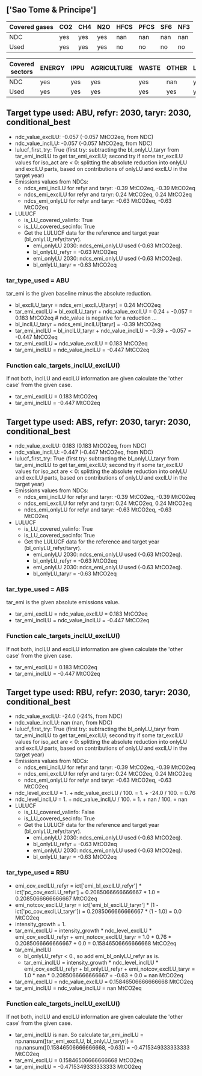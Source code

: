## ['Sao Tome & Principe']



| Covered gases | CO2 | CH4 | N2O | HFCS | PFCS | SF6 | NF3 |
| ---- | ---- | ---- | ---- | ---- | ---- | ---- | ----  |
| NDC | yes | yes | yes | nan | nan | nan | nan |
| Used | yes | yes | yes | no | no | no | no |

| Covered sectors | ENERGY | IPPU | AGRICULTURE | WASTE | OTHER | LULUCF |
| ---- | ---- | ---- | ---- | ---- | ---- | ----  |
| NDC | yes | yes | yes | yes | nan | yes |
| Used | yes | yes | yes | yes | yes | yes |



## Target type used: ABU, refyr: 2030, taryr: 2030, conditional_best
- ndc_value_exclLU: -0.057 (-0.057 MtCO2eq, from NDC)
- ndc_value_inclLU: -0.057 (-0.057 MtCO2eq, from NDC)
- lulucf_first_try: True
(first try: subtracting the bl_onlyLU_taryr from tar_emi_inclLU to get tar_emi_exclLU;
second try if some tar_exclLU values for iso_act are < 0: splitting the absolute reduction into onlyLU and exclLU parts, based on contributions of onlyLU and exclLU in the target year)
- Emissions values from NDCs:
  - ndcs_emi_inclLU for refyr and taryr: -0.39 MtCO2eq, -0.39 MtCO2eq
  - ndcs_emi_exclLU for refyr and taryr: 0.24 MtCO2eq, 0.24 MtCO2eq
  - ndcs_emi_onlyLU for refyr and taryr: -0.63 MtCO2eq, -0.63 MtCO2eq
- LULUCF
  - is_LU_covered_valinfo: True
  - is_LU_covered_secinfo: True
  - Get the LULUCF data for the reference and target year (bl_onlyLU_refyr/taryr).
    - emi_onlyLU 2030: ndcs_emi_onlyLU used (-0.63 MtCO2eq).
    - bl_onlyLU_refyr = -0.63 MtCO2eq
    - emi_onlyLU 2030: ndcs_emi_onlyLU used (-0.63 MtCO2eq).
    - bl_onlyLU_taryr = -0.63 MtCO2eq
### tar_type_used = ABU
tar_emi is the given baseline minus the absolute reduction.
- bl_exclLU_taryr = ndcs_emi_exclLU[taryr] = 0.24 MtCO2eq
- tar_emi_exclLU = bl_exclLU_taryr + ndc_value_exclLU = 0.24 + -0.057 = 0.183 MtCO2eq # ndc_value is negative for a reduction ...
- bl_inclLU_taryr = ndcs_emi_inclLU[taryr] = -0.39 MtCO2eq
- tar_emi_inclLU = bl_inclLU_taryr + ndc_value_inclLU = -0.39 + -0.057 = -0.447 MtCO2eq
- tar_emi_exclLU = ndc_value_exclLU = 0.183 MtCO2eq
- tar_emi_inclLU = ndc_value_inclLU = -0.447 MtCO2eq
### Function calc_targets_inclLU_exclLU()
If not both, inclLU and exclLU information are given calculate the 'other case' from the given case.
- tar_emi_exclLU = 0.183 MtCO2eq
- tar_emi_inclLU = -0.447 MtCO2eq



## Target type used: ABS, refyr: 2030, taryr: 2030, conditional_best
- ndc_value_exclLU: 0.183 (0.183 MtCO2eq, from NDC)
- ndc_value_inclLU: -0.447 (-0.447 MtCO2eq, from NDC)
- lulucf_first_try: True
(first try: subtracting the bl_onlyLU_taryr from tar_emi_inclLU to get tar_emi_exclLU;
second try if some tar_exclLU values for iso_act are < 0: splitting the absolute reduction into onlyLU and exclLU parts, based on contributions of onlyLU and exclLU in the target year)
- Emissions values from NDCs:
  - ndcs_emi_inclLU for refyr and taryr: -0.39 MtCO2eq, -0.39 MtCO2eq
  - ndcs_emi_exclLU for refyr and taryr: 0.24 MtCO2eq, 0.24 MtCO2eq
  - ndcs_emi_onlyLU for refyr and taryr: -0.63 MtCO2eq, -0.63 MtCO2eq
- LULUCF
  - is_LU_covered_valinfo: True
  - is_LU_covered_secinfo: True
  - Get the LULUCF data for the reference and target year (bl_onlyLU_refyr/taryr).
    - emi_onlyLU 2030: ndcs_emi_onlyLU used (-0.63 MtCO2eq).
    - bl_onlyLU_refyr = -0.63 MtCO2eq
    - emi_onlyLU 2030: ndcs_emi_onlyLU used (-0.63 MtCO2eq).
    - bl_onlyLU_taryr = -0.63 MtCO2eq
### tar_type_used = ABS
tar_emi is the given absolute emissions value.
- tar_emi_exclLU = ndc_value_exclLU = 0.183 MtCO2eq
- tar_emi_inclLU = ndc_value_inclLU = -0.447 MtCO2eq
### Function calc_targets_inclLU_exclLU()
If not both, inclLU and exclLU information are given calculate the 'other case' from the given case.
- tar_emi_exclLU = 0.183 MtCO2eq
- tar_emi_inclLU = -0.447 MtCO2eq



## Target type used: RBU, refyr: 2030, taryr: 2030, conditional_best
- ndc_value_exclLU: -24.0 (-24%, from NDC)
- ndc_value_inclLU: nan (nan, from NDC)
- lulucf_first_try: True
(first try: subtracting the bl_onlyLU_taryr from tar_emi_inclLU to get tar_emi_exclLU;
second try if some tar_exclLU values for iso_act are < 0: splitting the absolute reduction into onlyLU and exclLU parts, based on contributions of onlyLU and exclLU in the target year)
- Emissions values from NDCs:
  - ndcs_emi_inclLU for refyr and taryr: -0.39 MtCO2eq, -0.39 MtCO2eq
  - ndcs_emi_exclLU for refyr and taryr: 0.24 MtCO2eq, 0.24 MtCO2eq
  - ndcs_emi_onlyLU for refyr and taryr: -0.63 MtCO2eq, -0.63 MtCO2eq
- ndc_level_exclLU = 1. + ndc_value_exclLU / 100. = 1. + -24.0 / 100. = 0.76
- ndc_level_inclLU = 1. + ndc_value_inclLU / 100. = 1. + nan / 100. = nan
- LULUCF
  - is_LU_covered_valinfo: False
  - is_LU_covered_secinfo: True
  - Get the LULUCF data for the reference and target year (bl_onlyLU_refyr/taryr).
    - emi_onlyLU 2030: ndcs_emi_onlyLU used (-0.63 MtCO2eq).
    - bl_onlyLU_refyr = -0.63 MtCO2eq
    - emi_onlyLU 2030: ndcs_emi_onlyLU used (-0.63 MtCO2eq).
    - bl_onlyLU_taryr = -0.63 MtCO2eq
### tar_type_used = RBU
- emi_cov_exclLU_refyr = ict['emi_bl_exclLU_refyr'] * ict['pc_cov_exclLU_refyr'] = 0.2085066666666667 * 1.0 = 0.2085066666666667 MtCO2eq
- emi_notcov_exclLU_taryr = ict['emi_bl_exclLU_taryr'] * (1 - ict['pc_cov_exclLU_taryr']) = 0.2085066666666667 * (1 - 1.0) = 0.0 MtCO2eq
- intensity_growth = 1.
- tar_emi_exclLU = intensity_growth * ndc_level_exclLU * emi_cov_exclLU_refyr + emi_notcov_exclLU_taryr = 1.0 * 0.76 * 0.2085066666666667 + 0.0 = 0.15846506666666668 MtCO2eq
- tar_emi_inclLU
  - bl_onlyLU_refyr < 0., so add emi_bl_onlyLU_refyr as is.
  - tar_emi_inclLU = intensity_growth * ndc_level_inclLU * emi_cov_exclLU_refyr + bl_onlyLU_refyr + emi_notcov_exclLU_taryr = 1.0 * nan * 0.2085066666666667 + -0.63 + 0.0 = nan MtCO2eq
- tar_emi_exclLU = ndc_value_exclLU = 0.15846506666666668 MtCO2eq
- tar_emi_inclLU = ndc_value_inclLU = nan MtCO2eq
### Function calc_targets_inclLU_exclLU()
If not both, inclLU and exclLU information are given calculate the 'other case' from the given case.
- tar_emi_inclLU is nan. So calculate tar_emi_inclLU = np.nansum([tar_emi_exclLU, bl_onlyLU_taryr]) = np.nansum([0.15846506666666668, -0.63]) = -0.4715349333333333 MtCO2eq
- tar_emi_exclLU = 0.15846506666666668 MtCO2eq
- tar_emi_inclLU = -0.4715349333333333 MtCO2eq